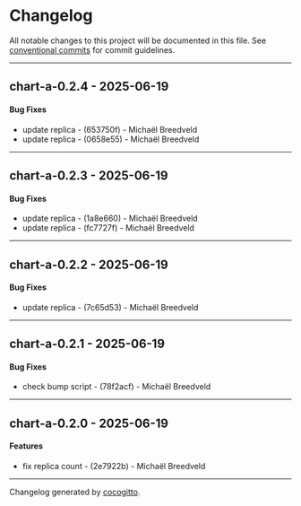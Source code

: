 # Changelog
All notable changes to this project will be documented in this file. See [conventional commits](https://www.conventionalcommits.org/) for commit guidelines.

- - -
## chart-a-0.2.4 - 2025-06-19
#### Bug Fixes
- update replica - (653750f) - Michaël Breedveld
- update replica - (0658e55) - Michaël Breedveld

- - -

## chart-a-0.2.3 - 2025-06-19
#### Bug Fixes
- update replica - (1a8e660) - Michaël Breedveld
- update replica - (fc7727f) - Michaël Breedveld

- - -

## chart-a-0.2.2 - 2025-06-19
#### Bug Fixes
- update replica - (7c65d53) - Michaël Breedveld

- - -

## chart-a-0.2.1 - 2025-06-19
#### Bug Fixes
- check bump script - (78f2acf) - Michaël Breedveld

- - -

## chart-a-0.2.0 - 2025-06-19
#### Features
- fix replica count - (2e7922b) - Michaël Breedveld

- - -

Changelog generated by [cocogitto](https://github.com/cocogitto/cocogitto).